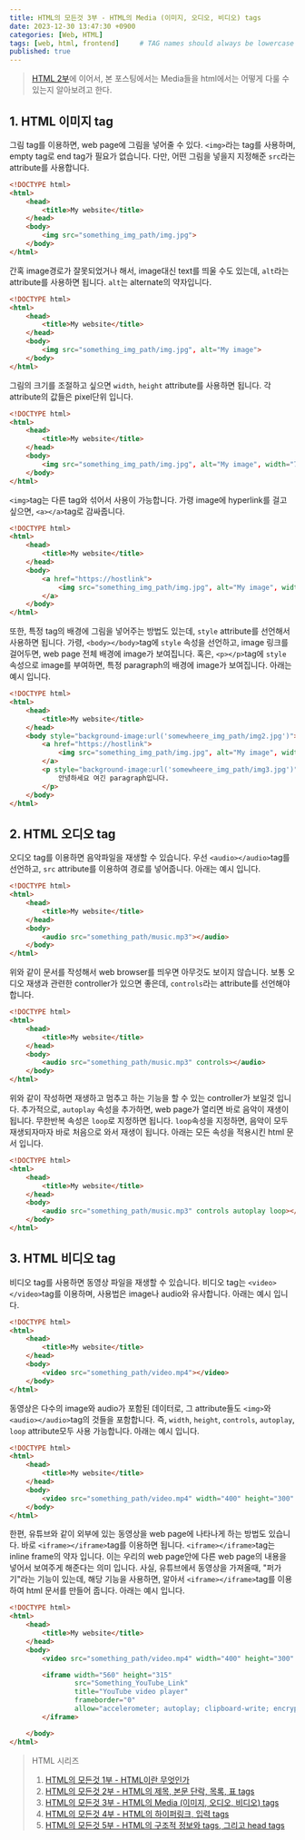 ```yaml
---
title: HTML의 모든것 3부 - HTML의 Media (이미지, 오디오, 비디오) tags
date: 2023-12-30 13:47:30 +0900
categories: [Web, HTML]
tags: [web, html, frontend]     # TAG names should always be lowercase
published: true
---
```


> [HTML 2부](https://code-wanderlust.github.io/posts/HTML의-모든것-2부-HTML-내용-tags/)에 이어서, 본 포스팅에서는 Media들을 html에서는 어떻게 다룰 수 있는지 알아보려고 한다. 

## 1. HTML 이미지 tag
그림 tag를 이용하면, web page에 그림을 넣어줄 수 있다. ```<img>```라는 tag를 사용하며, empty tag로 end tag가 필요가 없습니다. 
다만, 어떤 그림을 넣을지 지정해준 ```src```라는 attribute를 사용합니다. 

```html
<!DOCTYPE html>
<html>
    <head>
        <title>My website</title>
    </head>
    <body>
        <img src="something_img_path/img.jpg">
    </body>
</html>
```

간혹 image경로가 잘못되었거나 해서, image대신 text를 띄울 수도 있는데, ```alt```라는 attribute를 사용하면 됩니다. 
```alt```는 alternate의 약자입니다. 

```html
<!DOCTYPE html>
<html>
    <head>
        <title>My website</title>
    </head>
    <body>
        <img src="something_img_path/img.jpg", alt="My image">
    </body>
</html>
```

그림의 크기를 조절하고 싶으면 ```width```, ```height``` attribute를 사용하면 됩니다. 
각 attribute의 값들은 pixel단위 입니다. 

```html
<!DOCTYPE html>
<html>
    <head>
        <title>My website</title>
    </head>
    <body>
        <img src="something_img_path/img.jpg", alt="My image", width="70", height="100">
    </body>
</html>
```

```<img>```tag는 다른 tag와 섞어서 사용이 가능합니다. 가령 image에 hyperlink를 걸고 싶으면, ```<a></a>```tag로 감싸줍니다. 

```html
<!DOCTYPE html>
<html>
    <head>
        <title>My website</title>
    </head>
    <body>
        <a href="https://hostlink">
            <img src="something_img_path/img.jpg", alt="My image", width="70", height="100">
        </a>
    </body>
</html>
```

또한, 특정 tag의 배경에 그림을 넣어주는 방법도 있는데, ```style``` attribute를 선언해서 사용하면 됩니다.
가령, ```<body></body>```tag에 ```style``` 속성을 선언하고, image 링크를 걸어두면, web page 전체 배경에 image가 보여집니다. 
혹은, ```<p></p>```tag에 ```style``` 속성으로 image를 부여하면, 특정 paragraph의 배경에 image가 보여집니다. 
아래는 예시 입니다. 

```html
<!DOCTYPE html>
<html>
    <head>
        <title>My website</title>
    </head>
    <body style="background-image:url('somewheere_img_path/img2.jpg')">
        <a href="https://hostlink">
            <img src="something_img_path/img.jpg", alt="My image", width="70", height="100">
        </a>
        <p style="background-image:url('somewheere_img_path/img3.jpg')">
            안녕하세요 여긴 paragraph입니다. 
        </p>
    </body>
</html>
```

## 2. HTML 오디오 tag
오디오 tag를 이용하면 음악파일을 재생할 수 있습니다. 우선 ```<audio></audio>```tag를 선언하고, ```src``` attribute를 이용하여 경로를 넣어줍니다. 
아래는 예시 입니다. 

```html
<!DOCTYPE html>
<html>
    <head>
        <title>My website</title>
    </head>
    <body>
        <audio src="something_path/music.mp3"></audio>
    </body>
</html>
```

위와 같이 문서를 작성해서 web browser를 띄우면 아무것도 보이지 않습니다. 
보통 오디오 재생과 관련한 controller가 있으면 좋은데, ```controls```라는 attribute를 선언해야 합니다. 

```html
<!DOCTYPE html>
<html>
    <head>
        <title>My website</title>
    </head>
    <body>
        <audio src="something_path/music.mp3" controls></audio>
    </body>
</html>
```

위와 같이 작성하면 재생하고 멈추고 하는 기능을 할 수 있는 controller가 보일것 입니다. 
추가적으로, ```autoplay``` 속성을 추가하면, web page가 열리면 바로 음악이 재생이 됩니다. 
무한반복 속성은 ```loop```로 지정하면 됩니다. ```loop```속성을 지정하면, 음악이 모두 재생되자마자 바로 처음으로 와서 재생이 됩니다. 
아래는 모든 속성을 적용시킨 html 문서 입니다. 

```html
<!DOCTYPE html>
<html>
    <head>
        <title>My website</title>
    </head>
    <body>
        <audio src="something_path/music.mp3" controls autoplay loop></audio>
    </body>
</html>
```

## 3. HTML 비디오 tag
비디오 tag를 사용하면 동영상 파일을 재생할 수 있습니다. 비디오 tag는 ```<video></video>```tag를 이용하며, 사용법은 image나 audio와 유사합니다. 
아래는 예시 입니다. 

```html
<!DOCTYPE html>
<html>
    <head>
        <title>My website</title>
    </head>
    <body>
        <video src="something_path/video.mp4"></video>
    </body>
</html>
```

동영상은 다수의 image와 audio가 포함된 데이터로, 그 attribute들도 ```<img>```와 ```<audio></audio>```tag의 것들을 포함합니다. 
즉, ```width```, ```height```, ```controls```, ```autoplay```, ```loop``` attribute모두 사용 가능합니다. 
아래는 예시 입니다. 

```html
<!DOCTYPE html>
<html>
    <head>
        <title>My website</title>
    </head>
    <body>
        <video src="something_path/video.mp4" width="400" height="300" controls, autoplay loop></video>
    </body>
</html>
```

한편, 유튜브와 같이 외부에 있는 동영상을 web page에 나타나게 하는 방법도 있습니다. 
바로 ```<iframe></iframe>```tag를 이용하면 됩니다. ```<iframe></iframe>```tag는 inline frame의 약자 입니다. 
이는 우리의 web page안에 다른 web page의 내용을 넣어서 보여주게 해준다는 의미 입니다. 
사실, 유튜브에서 동영상을 가져올때, "퍼가기"라는 기능이 있는데, 해당 기능을 사용하면, 알아서 ```<iframe></iframe>```tag를 이용하여 html 문서를 만들어 줍니다. 
아래는 예시 입니다. 

```html
<!DOCTYPE html>
<html>
    <head>
        <title>My website</title>
    </head>
    <body>
        <video src="something_path/video.mp4" width="400" height="300" controls, autoplay loop></video>

        <iframe width="560" height="315" 
                src="Something_YouTube_Link" 
                title="YouTube video player" 
                frameborder="0" 
                allow="accelerometer; autoplay; clipboard-write; encrypted-media; gyroscope; picture-in-picture; web-share" allowfullscreen>
        </iframe>

    </body>
</html>
```


> HTML 시리즈
> 1. [HTML의 모든것 1부 - HTML이란 무엇인가](https://code-wanderlust.github.io/posts/HTML의-모든것-1부-HTML이란-무엇인가/)
> 2. [HTML의 모든것 2부 - HTML의 제목, 본문 단락, 목록, 표 tags](https://code-wanderlust.github.io/posts/HTML의-모든것-2부-HTML-내용-tags/)
> 3. [HTML의 모든것 3부 - HTML의 Media (이미지, 오디오, 비디오) tags](https://code-wanderlust.github.io/posts/HTML의-모든것-3부-HTML의-Media-(이미지,-오디오,-비디오)-tags/)
> 4. [HTML의 모든것 4부 - HTML의 하이퍼링크, 입력 tags](https://code-wanderlust.github.io/posts/HTML의-모든것-4부-HTML의-하이퍼링크,-입력-tags/)
> 5. [HTML의 모든것 5부 - HTML의 구조적 정보와 tags, 그리고 head tags](https://code-wanderlust.github.io/posts/HTML의-모든것-5부-HTML의-구조적-정보와-tags,-그리고-head-tags/)